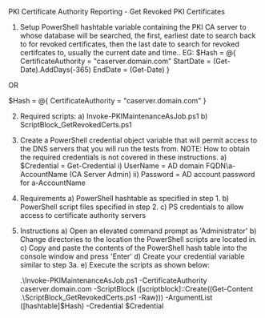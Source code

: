 PKI Certificate Authority Reporting - Get Revoked PKI Certificates1) Setup PowerShell hashtable variable containing the PKI CA server to whose database will be searched, the first, earliest date to search back to for revoked certificates, then the last date to search for revoked certifcates to, usually the current date and time..EG:$Hash = @{	CertificateAuthority = "caserver.domain.com"	StartDate = (Get-Date).AddDays(-365)	EndDate = (Get-Date)}OR$Hash = @{	CertificateAuthority = "caserver.domain.com"}2) Required scripts:	a) Invoke-PKIMaintenanceAsJob.ps1	b) ScriptBlock_GetRevokedCerts.ps13) Create a PowerShell credential object variable that will permit access to the DNS servers that you will run the tests from.	NOTE: How to obtain the required credentials is not covered in these instructions.	a) $Credential = Get-Credential		i) UserName = AD domain FQDN\a-AccountName (CA Server Admin)		ii) Password = AD account password for a-AccountName4) Requirements	a) PowerShell hashtable as specified in step 1.	b) PowerShell script files specified in step 2.	c) PS credentials to allow access to certificate authority servers5) Instructions	a) Open an elevated command prompt as 'Administrator'	b) Change directories to the location the PowerShell scripts are located in.	c) Copy and paste the contents of the PowerShell hash table into the console window and press 'Enter'	d) Create your credential variable similar to step 3a.	e) Execute the scripts as shown below:		 .\Invoke-PKIMaintenanceAsJob.ps1 -CertificateAuthority caserver.domain.com -ScriptBlock ([scriptblock]::Create((Get-Content .\ScriptBlock_GetRevokedCerts.ps1 -Raw))) -ArgumentList ([hashtable]$Hash) -Credential $Credential